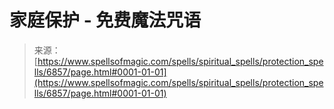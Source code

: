 <!--yml

分类：未分类

日期：2024-06-12 18:41:41

-->

# 家庭保护 - 免费魔法咒语

> 来源：[https://www.spellsofmagic.com/spells/spiritual_spells/protection_spells/6857/page.html#0001-01-01](https://www.spellsofmagic.com/spells/spiritual_spells/protection_spells/6857/page.html#0001-01-01)
